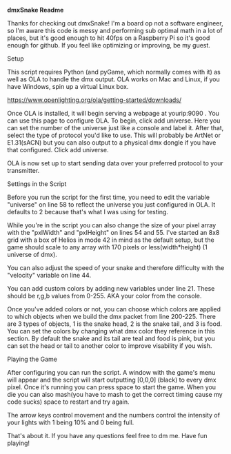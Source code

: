 <b>dmxSnake Readme</b>

Thanks for checking out dmxSnake! I'm a board op not a software engineer, so I'm aware this code is messy and performing sub optimal math in a lot of places, but it's good enough to hit 40fps on a Raspberry Pi so it's good enough for github. If you feel like optimizing or improving, be my guest.

<bold>Setup</bold>

This script requires Python (and pyGame, which normally comes with it) as well as OLA to handle the dmx output. OLA works on Mac and Linux, if you have Windows, spin up a virtual Linux box.

https://www.openlighting.org/ola/getting-started/downloads/

Once OLA is installed, it will begin serving a webpage at yourip:9090 . You can use this page to configure OLA. To begin, click add universe. Here you can set the number of the universe just like a console and label it. After that, select the type of protocol you'd like to use. This will probably be ArtNet or E1.31(sACN) but you can also output to a physical dmx dongle if you have that configured. Click add universe.

OLA is now set up to start sending data over your preferred protocol to your transmitter.

<bold>Settings in the Script</bold>

Before you run the script for the first time, you need to edit the variable "universe" on line 58 to reflect the universe you just configured in OLA. It defaults to 2 because that's what I was using for testing.

While you're in the script you can also change the size of your pixel array with the "pxlWidth" and "pxlHeight" on lines 54 and 55. I've started an 8x8 grid with a box of Helios in mode 42 in mind as the default setup, but the game should scale to any array with 170 pixels or less(width*height) (1 universe of dmx).

You can also adjust the speed of your snake and therefore difficulty with the "velocity" variable on line 44.

You can add custom colors by adding new variables under line 21. These should be r,g,b values from 0-255. AKA your color from the console.

Once you've added colors or not, you can choose which colors are applied to which objects when we build the dmx packet from line 200-225. There are 3 types of objects, 1 is the snake head, 2 is the snake tail, and 3 is food. You can set the colors by changing what dmx color they reference in this section. By default the snake and its tail are teal and food is pink, but you can set the head or tail to another color to improve visability if you wish.

<bold>Playing the Game</bold>

After configuring you can run the script. A window with the game's menu will appear and the script will start outputting [0,0,0] (black) to every dmx pixel. Once it's running you can press space to start the game. When you die you can also mash(you have to mash to get the correct timing cause my code sucks) space to restart and try again.

The arrow keys control movement and the numbers control the intensity of your lights with 1 being 10% and 0 being full.

That's about it. If you have any questions feel free to dm me. Have fun playing! 
